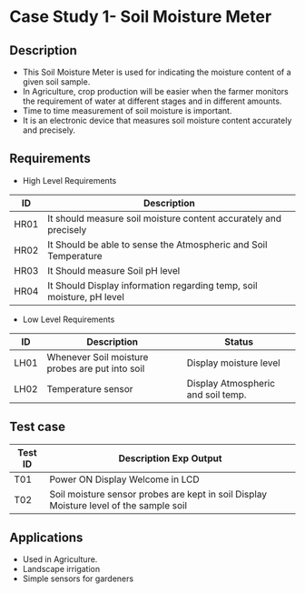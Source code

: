 # Case Study 1- Soil Moisture Meter
## Description

*	This Soil Moisture Meter is used for indicating the moisture content of a given soil sample.
*	In Agriculture, crop production will be easier when the farmer monitors the requirement of water at different stages and in different amounts. 
*	Time to time measurement of soil moisture is important.
*	It is an electronic device that measures soil moisture content accurately and precisely.




## Requirements

* High Level Requirements 

|ID|	Description|
| --- | --- |
|HR01	|It should measure soil moisture content accurately and precisely|
|HR02	|It Should be able to sense the Atmospheric and Soil Temperature|
|HR03	|It Should measure Soil pH level|
|HR04	|It Should Display information regarding temp, soil moisture, pH level|
	
* Low Level Requirements

|ID |           Description |          Status|
| --- | --- | --- |
|LH01	| Whenever Soil moisture probes are put into soil |  Display moisture level|
|LH02	| Temperature sensor                 |  Display Atmospheric and soil temp.  |

## Test case

|Test ID |	Description	Exp Output|
| --- | --- |
|T01|	Power ON	Display Welcome in LCD|
|T02	|Soil moisture sensor probes are kept in soil	Display Moisture level of the sample soil|


## Applications
* Used in Agriculture.
* Landscape irrigation
* Simple sensors for gardeners
